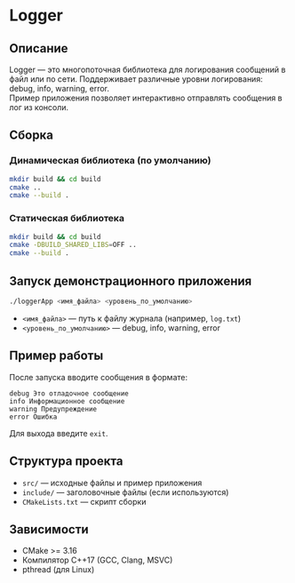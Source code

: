 # Logger

## Описание

Logger — это многопоточная библиотека для логирования сообщений в файл или по сети. Поддерживает различные уровни логирования: debug, info, warning, error.  
Пример приложения позволяет интерактивно отправлять сообщения в лог из консоли.

## Сборка

### Динамическая библиотека (по умолчанию)

```sh
mkdir build && cd build
cmake ..
cmake --build .
```

### Статическая библиотека

```sh
mkdir build && cd build
cmake -DBUILD_SHARED_LIBS=OFF ..
cmake --build .
```

## Запуск демонстрационного приложения

```sh
./loggerApp <имя_файла> <уровень_по_умолчанию>
```
- `<имя_файла>` — путь к файлу журнала (например, `log.txt`)
- `<уровень_по_умолчанию>` — debug, info, warning, error

## Пример работы

После запуска вводите сообщения в формате:
```
debug Это отладочное сообщение
info Информационное сообщение
warning Предупреждение
error Ошибка
```
Для выхода введите `exit`.

## Структура проекта

- `src/` — исходные файлы и пример приложения
- `include/` — заголовочные файлы (если используются)
- `CMakeLists.txt` — скрипт сборки

## Зависимости

- CMake >= 3.16
- Компилятор C++17 (GCC, Clang, MSVC)
- pthread (для Linux)
